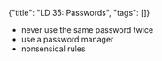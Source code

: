 {"title": "LD 35: Passwords", "tags": []}

* never use the same password twice
* use a password manager
* nonsensical rules

